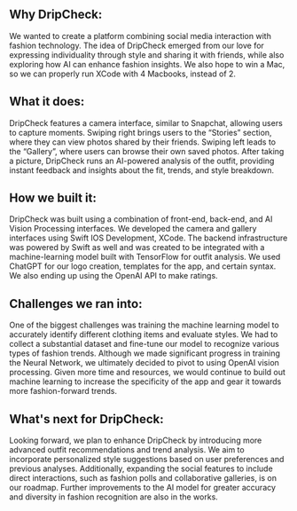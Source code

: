 ## **Why DripCheck:**

We wanted to create a platform combining social media interaction with fashion technology. 
The idea of DripCheck emerged from our love for expressing individuality through style and sharing it with friends, while also exploring how AI can enhance fashion insights.
We also hope to win a Mac, so we can properly run XCode with 4 Macbooks, instead of 2.

## **What it does:**

DripCheck features a camera interface, similar to Snapchat, allowing users to capture moments. 
Swiping right brings users to the “Stories” section, where they can view photos shared by their friends. 
Swiping left leads to the “Gallery”, where users can browse their own saved photos. 
After taking a picture, DripCheck runs an AI-powered analysis of the outfit, providing instant feedback and insights about the fit, trends, and style breakdown.

## **How we built it:**

DripCheck was built using a combination of front-end, back-end, and AI Vision Processing interfaces. 
We developed the camera and gallery interfaces using Swift IOS Development, XCode. 
The backend infrastructure was powered by Swift as well and was created to be integrated with a machine-learning model built with TensorFlow for outfit analysis. 
We used ChatGPT for our logo creation, templates for the app, and certain syntax. We also ending up using the OpenAI API to make ratings.

## **Challenges we ran into:**

One of the biggest challenges was training the machine learning model to accurately identify different clothing items and evaluate styles. 
We had to collect a substantial dataset and fine-tune our model to recognize various types of fashion trends. 
Although we made significant progress in training the Neural Network, we ultimately decided to pivot to using OpenAI vision processing. 
Given more time and resources, we would continue to build out machine learning to increase the specificity of the app and gear it towards more fashion-forward trends. 

## **What's next for DripCheck:**

Looking forward, we plan to enhance DripCheck by introducing more advanced outfit recommendations and trend analysis. 
We aim to incorporate personalized style suggestions based on user preferences and previous analyses. 
Additionally, expanding the social features to include direct interactions, such as fashion polls and collaborative galleries, is on our roadmap. 
Further improvements to the AI model for greater accuracy and diversity in fashion recognition are also in the works.
